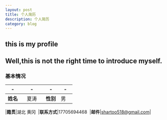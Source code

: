 ```yaml
---
layout: post
title: 个人简历
description: 个人简历
category: blog
---
```


## this is my profile
## Well,this is not the right time to introduce myself.

### 基本情况

|-|-|-|-|
|---|---|---|---|
|**姓名**|&nbsp;&nbsp; 夏涛 &nbsp;&nbsp; |**性别**|男 &nbsp;&nbsp; |**出生年月**|1989-05&nbsp;&nbsp; |**民族**|汉|

|**籍贯**|湖北&nbsp;黄冈&nbsp;&nbsp;|**联系方式**|17705694468&nbsp;&nbsp;|**邮件**|shartoo518@gmail.com|


